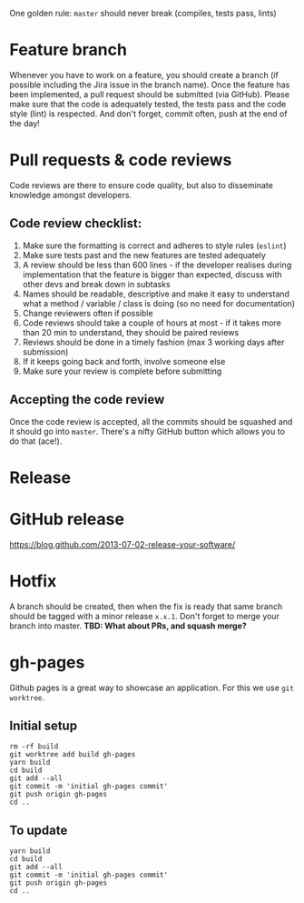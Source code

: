One golden rule: `master` should never break (compiles, tests pass, lints)

# Feature branch
Whenever you have to work on a feature, you should create a branch (if possible including the Jira issue in the branch name). Once the feature has been implemented, a pull request should be submitted (via GitHub). Please make sure that the code is adequately tested, the tests pass and the code style (lint) is respected. And don't forget, commit often, push at the end of the day!

# Pull requests & code reviews
Code reviews are there to ensure code quality, but also to disseminate knowledge amongst developers.

## Code review checklist:
1. Make sure the formatting is correct and adheres to style rules (`eslint`)
2. Make sure tests past and the new features are tested adequately
3. A review should be less than 600 lines - if the developer realises during implementation that the feature is bigger than expected, discuss with other devs and break down in subtasks
4. Names should be readable, descriptive and make it easy to understand what a method / variable / class is doing (so no need for documentation)
5. Change reviewers often if possible
6. Code reviews should take a couple of hours at most - if it takes more than 20 min to understand, they should be paired reviews
7. Reviews should be done in a timely fashion (max 3 working days after submission)
8. If it keeps going back and forth, involve someone else
9. Make sure your review is complete before submitting

## Accepting the code review
Once the code review is accepted, all the commits should be squashed and it should go into `master`. There's a nifty GitHub button which allows you to do that (ace!).

# Release
# GitHub release 
https://blog.github.com/2013-07-02-release-your-software/

# Hotfix
A branch should be created, then when the fix is ready that same branch should be tagged with a minor release `x.x.1`. Don't forget to merge your branch into master. **TBD: What about PRs, and squash merge?**

# gh-pages
Github pages is a great way to showcase an application. For this we use `git worktree`.

## Initial setup
```
rm -rf build
git worktree add build gh-pages
yarn build
cd build
git add --all
git commit -m 'initial gh-pages commit'
git push origin gh-pages
cd ..
```

## To update
```
yarn build
cd build
git add --all
git commit -m 'initial gh-pages commit'
git push origin gh-pages
cd ..
```
